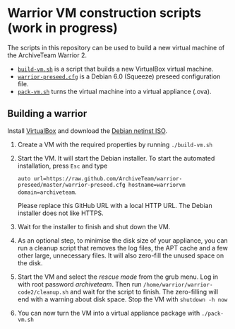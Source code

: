 Warrior VM construction scripts (work in progress)
==================================================

The scripts in this repository can be used to build a new virtual machine of the ArchiveTeam Warrior 2.

- [`build-vm.sh`](build-vm.sh) is a script that builds a new VirtualBox virtual machine.
- [`warrior-preseed.cfg`](warrior-preseed.cfg) is a Debian 6.0 (Squeeze) preseed configuration file.
- [`pack-vm.sh`](pack-vm.sh) turns the virtual machine into a virtual appliance (.ova).

Building a warrior
------------------

Install [VirtualBox](https://www.virtualbox.org/) and download the [Debian netinst ISO](http://cdimage.debian.org/debian-cd/6.0.6/i386/iso-cd/debian-6.0.6-i386-netinst.iso).

1.  Create a VM with the required properties by running `./build-vm.sh`
2. Start the VM.
   It will start the Debian installer.
   To start the automated installation, press `Esc` and type 

    `auto url=https://raw.github.com/ArchiveTeam/warrior-preseed/master/warrior-preseed.cfg hostname=warriorvm domain=archiveteam`.

   Please replace this GitHub URL with a local HTTP URL.
   The Debian installer does not like HTTPS.
3. Wait for the installer to finish and shut down the VM.
4. As an optional step, to minimise the disk size of your appliance, you can run a cleanup script that removes the log files, the APT cache and a few other large, unnecessary files.
   It will also zero-fill the unused space on the disk.
5. Start the VM and select the *rescue mode* from the grub menu.
   Log in with root password *archiveteam*.
   Then run  `/home/warrior/warrior-code2/cleanup.sh` and wait for the script to finish.
   The zero-filling will end with a warning about disk space.
   Stop the VM with `shutdown -h now`
6. You can now turn the VM into a virtual appliance package with `./pack-vm.sh`

